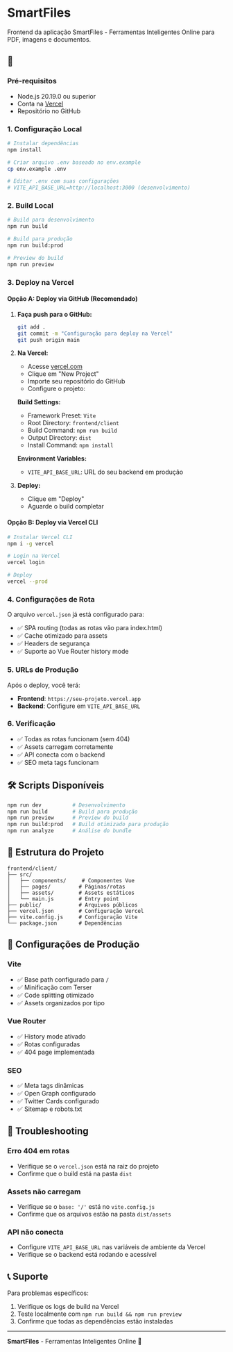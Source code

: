# SmartFiles 

Frontend da aplicação SmartFiles - Ferramentas Inteligentes Online para PDF, imagens e documentos.

## 🚀 

### Pré-requisitos
- Node.js 20.19.0 ou superior
- Conta na [Vercel](https://vercel.com)
- Repositório no GitHub

### 1. Configuração Local

```bash
# Instalar dependências
npm install

# Criar arquivo .env baseado no env.example
cp env.example .env

# Editar .env com suas configurações
# VITE_API_BASE_URL=http://localhost:3000 (desenvolvimento)
```

### 2. Build Local

```bash
# Build para desenvolvimento
npm run build

# Build para produção
npm run build:prod

# Preview do build
npm run preview
```

### 3. Deploy na Vercel

#### Opção A: Deploy via GitHub (Recomendado)

1. **Faça push para o GitHub:**
   ```bash
   git add .
   git commit -m "Configuração para deploy na Vercel"
   git push origin main
   ```

2. **Na Vercel:**
   - Acesse [vercel.com](https://vercel.com)
   - Clique em "New Project"
   - Importe seu repositório do GitHub
   - Configure o projeto:

   **Build Settings:**
   - Framework Preset: `Vite`
   - Root Directory: `frontend/client`
   - Build Command: `npm run build`
   - Output Directory: `dist`
   - Install Command: `npm install`

   **Environment Variables:**
   - `VITE_API_BASE_URL`: URL do seu backend em produção

3. **Deploy:**
   - Clique em "Deploy"
   - Aguarde o build completar

#### Opção B: Deploy via Vercel CLI

```bash
# Instalar Vercel CLI
npm i -g vercel

# Login na Vercel
vercel login

# Deploy
vercel --prod
```

### 4. Configurações de Rota

O arquivo `vercel.json` já está configurado para:
- ✅ SPA routing (todas as rotas vão para index.html)
- ✅ Cache otimizado para assets
- ✅ Headers de segurança
- ✅ Suporte ao Vue Router history mode

### 5. URLs de Produção

Após o deploy, você terá:
- **Frontend**: `https://seu-projeto.vercel.app`
- **Backend**: Configure em `VITE_API_BASE_URL`

### 6. Verificação

- ✅ Todas as rotas funcionam (sem 404)
- ✅ Assets carregam corretamente
- ✅ API conecta com o backend
- ✅ SEO meta tags funcionam

## 🛠️ Scripts Disponíveis

```bash
npm run dev          # Desenvolvimento
npm run build        # Build para produção
npm run preview      # Preview do build
npm run build:prod   # Build otimizado para produção
npm run analyze      # Análise do bundle
```

## 📁 Estrutura do Projeto

```
frontend/client/
├── src/
│   ├── components/     # Componentes Vue
│   ├── pages/         # Páginas/rotas
│   ├── assets/        # Assets estáticos
│   └── main.js        # Entry point
├── public/            # Arquivos públicos
├── vercel.json        # Configuração Vercel
├── vite.config.js     # Configuração Vite
└── package.json       # Dependências
```

## 🔧 Configurações de Produção

### Vite
- ✅ Base path configurado para `/`
- ✅ Minificação com Terser
- ✅ Code splitting otimizado
- ✅ Assets organizados por tipo

### Vue Router
- ✅ History mode ativado
- ✅ Rotas configuradas
- ✅ 404 page implementada

### SEO
- ✅ Meta tags dinâmicas
- ✅ Open Graph configurado
- ✅ Twitter Cards configurado
- ✅ Sitemap e robots.txt

## 🚨 Troubleshooting

### Erro 404 em rotas
- Verifique se o `vercel.json` está na raiz do projeto
- Confirme que o build está na pasta `dist`

### Assets não carregam
- Verifique se o `base: '/'` está no `vite.config.js`
- Confirme que os arquivos estão na pasta `dist/assets`

### API não conecta
- Configure `VITE_API_BASE_URL` nas variáveis de ambiente da Vercel
- Verifique se o backend está rodando e acessível

## 📞 Suporte

Para problemas específicos:
1. Verifique os logs de build na Vercel
2. Teste localmente com `npm run build && npm run preview`
3. Confirme que todas as dependências estão instaladas

---

**SmartFiles** - Ferramentas Inteligentes Online 🚀
